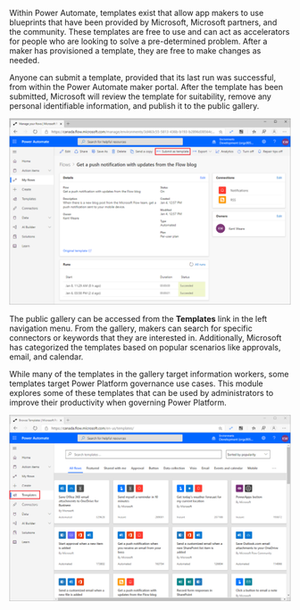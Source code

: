 Within Power Automate, templates exist that allow app makers to use
blueprints that have been provided by Microsoft, Microsoft partners, and
the community. These templates are free to use and can act as
accelerators for people who are looking to solve a pre-determined problem.
After a maker has provisioned a template, they are free to make changes as
needed.

Anyone can submit a template, provided that its last run was successful, from
within the Power Automate maker portal. After the template has been submitted, Microsoft will
review the template for suitability, remove any personal identifiable
information, and publish it to the public gallery.

![Screenshot of Power Automate with the Submit as template button highlighted.](../media/1-submit-template.png)

The public gallery can be accessed from the **Templates** link
in the left navigation menu. From the gallery, makers can search for specific
connectors or keywords that they are interested in. Additionally,
Microsoft has categorized the templates based on popular scenarios
like approvals, email, and calendar.

While many of the templates in the gallery target information
workers, some templates target Power Platform governance
use cases. This module explores some of these templates that
can be used by administrators to improve their productivity when governing
Power Platform.

![Screenshot of the Power Automate Templates page.](../media/2-templates.png)
